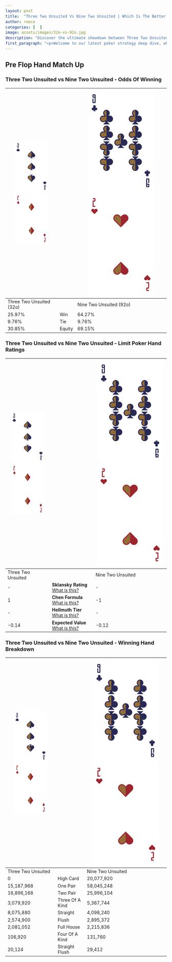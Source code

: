 ```yaml
---
layout: post
title:  "Three Two Unsuited Vs Nine Two Unsuited | Which Is The Better Hand In Poker? A Complete Guide"
author: reece
categories: [  ]
image: assets/images/32o-vs-92o.jpg
description: "Discover the ultimate showdown between Three Two Unsuited and Nine Two Unsuited in poker! Uncover the odds, strategies, and scenarios where one hand triumphs over the other. Get ready to up your poker game with this thrilling analysis."
first_paragraph: "<p>Welcome to our latest poker strategy deep dive, where we're pitting two distinct hands against each other in a high-stakes showdown: Three Two Unsuited vs Nine Two Unsuited.</p><p>In the dynamic world of poker, every decision counts, and knowing which hand holds the upper hand is key to your success at the table.</p><p>In this article, we'll dissect these two hands, explore the scenarios where one dominates the other, and equip you with the knowledge to make strategic choices that can tip the odds in your favor.</p><p>Get ready to unravel the intriguing dynamics of these poker hands and elevate your game to new heights.</p>"
---
```




[comment]: # (sp0)

## Pre Flop Hand Match Up

<div class="table hand-ratings" markdown="1"> 



### Three Two Unsuited vs Nine Two Unsuited - Odds Of Winning


    
| ![image info](assets/images/hand1/3.png) ![image info](assets/images/hand1/2o.png) |  | ![image info](assets/images/hand2/9.png) ![image info](assets/images/hand2/2o.png) |
| -------- | -------- | -------- |
| Three Two Unsuited (32o) |  | Nine Two Unsuited (92o) |
| 25.97% | Win | 64.27% |
| 9.76% | Tie | 9.76% |
| 30.85% | Equity | 69.15% |




[comment]: # (sp1)



### Three Two Unsuited vs Nine Two Unsuited - Limit Poker Hand Ratings


    
| ![image info](assets/images/hand1/3.png) ![image info](assets/images/hand1/2o.png) |  | ![image info](assets/images/hand2/9.png) ![image info](assets/images/hand2/2o.png) |
| -------- | -------- | -------- |
| Three Two Unsuited |  | Nine Two Unsuited |
| - | **Sklansky Rating** [What is this?](/sklansky-rating-explained) | - |
| 1 | **Chen Formula** [What is this?](/chen-formula-explained) | -1 |
| - | **Hellmuth Tier** [What is this?](/Hellmuth-tier-explained) | - |
| -0.14 | **Expected Value** [What is this?](/expected-value-explained) | -0.12 |




[comment]: # (sp2)



### Three Two Unsuited vs Nine Two Unsuited - Winning Hand Breakdown


    
| ![image info](assets/images/hand1/3.png) ![image info](assets/images/hand1/2o.png) |  | ![image info](assets/images/hand2/9.png) ![image info](assets/images/hand2/2o.png) |
| -------- | -------- | -------- |
| Three Two Unsuited |  | Nine Two Unsuited |
| 0 | High Card | 20,077,920 |
| 15,187,968 | One Pair | 58,045,248 |
| 16,896,168 | Two Pair | 25,996,104 |
| 3,079,920 | Three Of A Kind | 5,367,744 |
| 8,075,880 | Straight | 4,098,240 |
| 2,574,900 | Flush | 2,895,372 |
| 2,081,052 | Full House | 2,215,836 |
| 106,920 | Four Of A Kind | 131,760 |
| 20,124 | Straight Flush | 29,412 |




[comment]: # (sp3)



</div>

[comment]: # (sp4)



[comment]: # (sp5)

